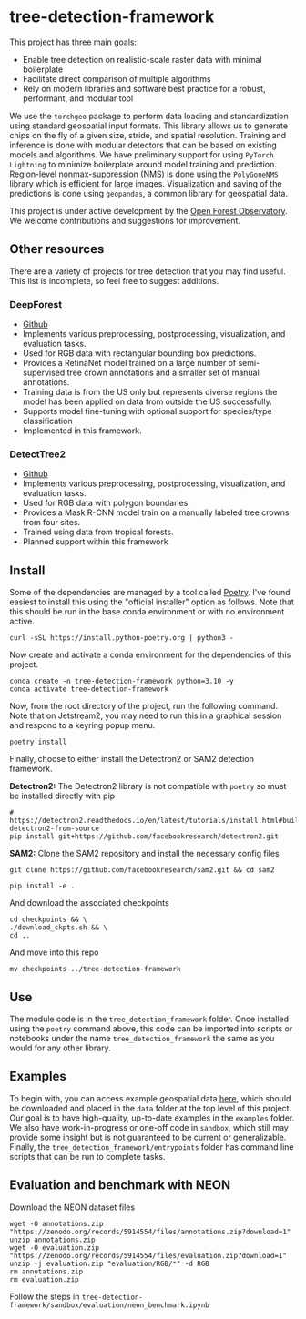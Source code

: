 # tree-detection-framework
This project has three main goals:
* Enable tree detection on realistic-scale raster data with minimal boilerplate
* Facilitate direct comparison of multiple algorithms
* Rely on modern libraries and software best practice for a robust, performant, and modular tool

We use the `torchgeo` package to perform data loading and standardization using standard geospatial input formats. This library allows us to generate chips on the fly of a given size, stride, and spatial resolution. Training and inference is done with modular detectors that can be based on existing models and algorithms. We have preliminary support for using `PyTorch Lightning` to minimize boilerplate around model training and prediction. Region-level nonmax-suppression (NMS) is done using the `PolyGoneNMS` library which is efficient for large images. Visualization and saving of the predictions is done using `geopandas`, a common library for geospatial data.

This project is under active development by the [Open Forest Observatory](https://openforestobservatory.org/). We welcome contributions and suggestions for improvement.

## Other resources
There are a variety of projects for tree detection that you may find useful. This list is incomplete, so feel free to suggest additions.

### DeepForest
- [Github](https://github.com/weecology/DeepForest)
- Implements various preprocessing, postprocessing, visualization, and evaluation tasks.
- Used for RGB data with rectangular bounding box predictions.
- Provides a RetinaNet model trained on a large number of semi-supervised tree crown annotations and a smaller set of manual annotations.
- Training data is from the US only but represents diverse regions the model has been applied on data from outside the US successfully.
- Supports model fine-tuning with optional support for species/type classification
- Implemented in this framework.

### DetectTree2
- [Github](https://github.com/PatBall1/detectree2)
- Implements various preprocessing, postprocessing, visualization, and evaluation tasks.
- Used for RGB data with polygon boundaries.
- Provides a Mask R-CNN model train on a manually labeled tree crowns from four sites.
- Trained using data from tropical forests.
- Planned support within this framework

## Install
Some of the dependencies are managed by a tool called [Poetry](https://python-poetry.org/). I've found
easiest to install this using the "official installer" option as follows. Note that this should be run
in the base conda environment or with no environment active.
```
curl -sSL https://install.python-poetry.org | python3 -
```
Now create and activate a conda environment for the dependencies of this project.
```
conda create -n tree-detection-framework python=3.10 -y
conda activate tree-detection-framework
```

Now, from the root directory of the project, run the following command. Note that on Jetstream2, you
may need to run this in a graphical session and respond to a keyring popup menu.
```
poetry install
```
Finally, choose to either install the Detectron2 or SAM2 detection framework.

**Detectron2:** 
The Detectron2 library is not compatible with `poetry` so must be installed directly with pip
```
# https://detectron2.readthedocs.io/en/latest/tutorials/install.html#build-detectron2-from-source
pip install git+https://github.com/facebookresearch/detectron2.git
```

**SAM2:** 
Clone the SAM2 repository and install the necessary config files
```
git clone https://github.com/facebookresearch/sam2.git && cd sam2

pip install -e .
```
And download the associated checkpoints
```
cd checkpoints && \
./download_ckpts.sh && \
cd ..
```
And move into this repo
```
mv checkpoints ../tree-detection-framework 
```


## Use
The module code is in the `tree_detection_framework` folder. Once installed using the `poetry`
command above, this code can be imported into scripts or notebooks under the name
 `tree_detection_framework` the same as you would for any other library.

## Examples
To begin with, you can access example geospatial data
[here](https://ucdavis.box.com/v/tdf-example-data), which should be downloaded and placed in the `data` folder at the top level of this project. Our goal is to have high-quality,
up-to-date examples in the `examples` folder. We also have work-in-progress or one-off code in
`sandbox`, which still may provide some insight but is not guaranteed to be current or generalizable.
Finally, the `tree_detection_framework/entrypoints` folder has command line scripts that can be run
to complete tasks.

## Evaluation and benchmark with NEON
Download the NEON dataset files
```
wget -O annotations.zip "https://zenodo.org/records/5914554/files/annotations.zip?download=1"
unzip annotations.zip
wget -O evaluation.zip "https://zenodo.org/records/5914554/files/evaluation.zip?download=1"
unzip -j evaluation.zip "evaluation/RGB/*" -d RGB
rm annotations.zip
rm evaluation.zip
```
Follow the steps in `tree-detection-framework/sandbox/evaluation/neon_benchmark.ipynb`